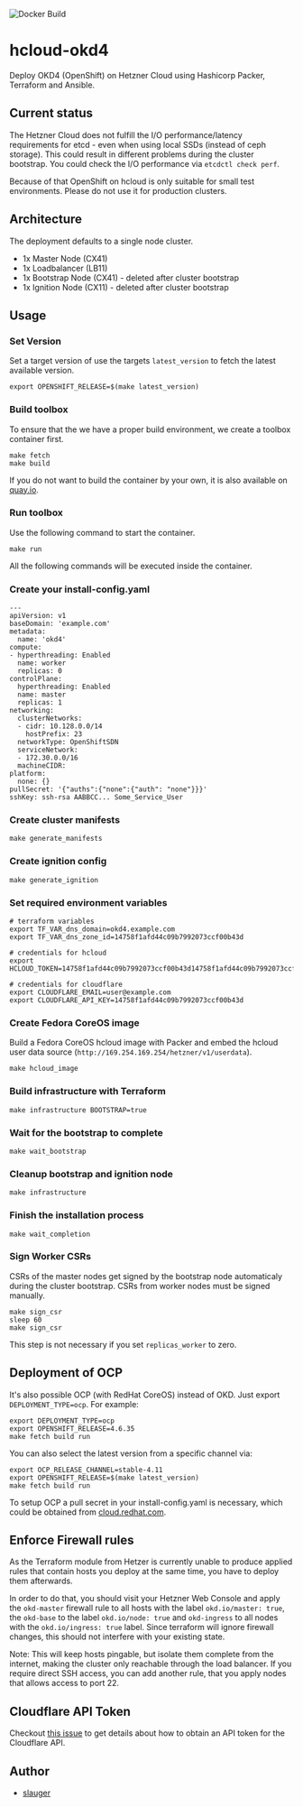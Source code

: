 ![Docker Build](https://github.com/slauger/hcloud-okd4/workflows/Docker%20Build/badge.svg)


# hcloud-okd4

Deploy OKD4 (OpenShift) on Hetzner Cloud using Hashicorp Packer, Terraform and Ansible.

## Current status

The Hetzner Cloud does not fulfill the I/O performance/latency requirements for etcd - even when using local SSDs (instead of ceph storage). This could result in different problems during the cluster bootstrap. You could check the I/O performance via `etcdctl check perf`.

Because of that OpenShift on hcloud is only suitable for small test environments. Please do not use it for production clusters.

## Architecture

The deployment defaults to a single node cluster.

- 1x Master Node (CX41)
- 1x Loadbalancer (LB11)
- 1x Bootstrap Node (CX41) - deleted after cluster bootstrap
- 1x Ignition Node (CX11) - deleted after cluster bootstrap

## Usage

### Set Version

Set a target version of use the targets `latest_version` to fetch the latest available version.

```
export OPENSHIFT_RELEASE=$(make latest_version)
```

### Build toolbox

To ensure that the we have a proper build environment, we create a toolbox container first.

```
make fetch
make build
```

If you do not want to build the container by your own, it is also available on [quay.io](https://quay.io/repository/slauger/hcloud-okd4).

### Run toolbox

Use the following command to start the container.

```
make run
```

All the following commands will be executed inside the container. 

### Create your install-config.yaml

```
---
apiVersion: v1
baseDomain: 'example.com'
metadata:
  name: 'okd4'
compute:
- hyperthreading: Enabled
  name: worker
  replicas: 0
controlPlane:
  hyperthreading: Enabled
  name: master
  replicas: 1
networking:
  clusterNetworks:
  - cidr: 10.128.0.0/14
    hostPrefix: 23
  networkType: OpenShiftSDN
  serviceNetwork:
  - 172.30.0.0/16
  machineCIDR:
platform:
  none: {}
pullSecret: '{"auths":{"none":{"auth": "none"}}}'
sshKey: ssh-rsa AABBCC... Some_Service_User
```

### Create cluster manifests

```
make generate_manifests
```

### Create ignition config

```
make generate_ignition
```

### Set required environment variables

```
# terraform variables
export TF_VAR_dns_domain=okd4.example.com
export TF_VAR_dns_zone_id=14758f1afd44c09b7992073ccf00b43d

# credentials for hcloud
export HCLOUD_TOKEN=14758f1afd44c09b7992073ccf00b43d14758f1afd44c09b7992073ccf00b43d

# credentials for cloudflare
export CLOUDFLARE_EMAIL=user@example.com
export CLOUDFLARE_API_KEY=14758f1afd44c09b7992073ccf00b43d
```

### Create Fedora CoreOS image

Build a Fedora CoreOS hcloud image with Packer and embed the hcloud user data source (`http://169.254.169.254/hetzner/v1/userdata`).

```
make hcloud_image
```

### Build infrastructure with Terraform

```
make infrastructure BOOTSTRAP=true
```

### Wait for the bootstrap to complete

```
make wait_bootstrap
```

### Cleanup bootstrap and ignition node

```
make infrastructure
```

### Finish the installation process

```
make wait_completion
```

### Sign Worker CSRs

CSRs of the master nodes get signed by the bootstrap node automaticaly during the cluster bootstrap. CSRs from worker nodes must be signed manually.

```
make sign_csr
sleep 60
make sign_csr
```

This step is not necessary if you set `replicas_worker` to zero.

## Deployment of OCP

It's also possible OCP (with RedHat CoreOS) instead of OKD. Just export `DEPLOYMENT_TYPE=ocp`. For example:

```
export DEPLOYMENT_TYPE=ocp
export OPENSHIFT_RELEASE=4.6.35
make fetch build run
```

You can also select the latest version from a specific channel via:

```
export OCP_RELEASE_CHANNEL=stable-4.11
export OPENSHIFT_RELEASE=$(make latest_version)
make fetch build run
```

To setup OCP a pull secret in your install-config.yaml is necessary, which could be obtained from [cloud.redhat.com](https://cloud.redhat.com/).

## Enforce Firewall rules

As the Terraform module from Hetzer is currently unable to produce applied rules that contain hosts you deploy at the same time, you have to deploy them afterwards.

In order to do that, you should visit your Hetzner Web Console and apply the `okd-master` firewall rule to all hosts with the label `okd.io/master: true`, the `okd-base` to the label `okd.io/node: true` and `okd-ingress` to all nodes with the `okd.io/ingress: true` label. Since terraform will ignore firewall changes, this should not interfere with your existing state.

Note: This will keep hosts pingable, but isolate them complete from the internet, making the cluster only reachable through the load balancer. If you require direct SSH access, you can add another rule, that you apply nodes that allows access to port 22.

## Cloudflare API Token

Checkout [this issue](https://github.com/slauger/hcloud-okd4/issues/176) to get details about how to obtain an API token for the Cloudflare API.

## Author

- [slauger](https://github.com/slauger)
